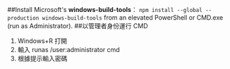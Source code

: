 ##Install Microsoft's **windows-build-tools**：
```npm install --global --production windows-build-tools```
 from an elevated PowerShell or CMD.exe (run as Administrator).
##以管理者身份運行 CMD
1. Windows+R 打開
2. 輸入 runas /user:administrator cmd
3. 根據提示輸入密碼
